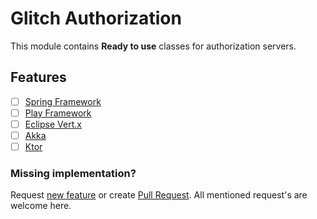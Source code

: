 # Glitch Authorization

This module contains **Ready to use** classes for authorization servers.

## Features

* [ ] [Spring Framework](https://spring.io/) 
* [ ] [Play Framework](https://www.playframework.com/)
* [ ] [Eclipse Vert.x](https://vertx.io/)
* [ ] [Akka](https://akka.io/)
* [ ] [Ktor](https://ktor.io/)

### Missing implementation?

Request [new feature](https://github.com/stachu540/Glitch/issues/new?template=feature_request.md) or create [Pull Request](https://github.com/stachu540/Glitch/compare).
All mentioned request's are welcome here.